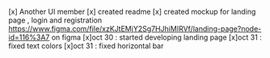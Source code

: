 [x] Another UI member
[x] created readme
[x] created mockup for landing page , login and registration https://www.figma.com/file/xzKJtEMjY2Sg7HJhiMIRVf/landing-page?node-id=116%3A7 on figma
[x]oct 30 : started developing landing page
[x]oct 31 : fixed text colors
[x]oct 31 : fixed horizontal bar 

